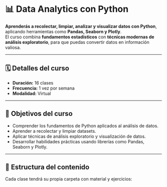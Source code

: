 # 📊 Data Analytics con Python

**Aprenderás a recolectar, limpiar, analizar y visualizar datos con Python**, aplicando herramientas como **Pandas, Seaborn y Plotly**.  
El curso combina **fundamentos estadísticos** con **técnicas modernas de análisis exploratorio**, para que puedas convertir datos en información valiosa.

---

## 🗓 Detalles del curso

- **Duración:** 16 clases  
- **Frecuencia:** 1 vez por semana  
- **Modalidad:** Virtual  

---

## 🎯 Objetivos del curso

- Comprender los fundamentos de Python aplicados al análisis de datos.  
- Aprender a recolectar y limpiar datasets.  
- Aplicar técnicas de análisis exploratorio y visualización de datos.  
- Desarrollar habilidades prácticas usando librerías como Pandas, Seaborn y Plotly.

---

## 📂 Estructura del contenido

Cada clase tendrá su propia carpeta con material y ejercicios:

